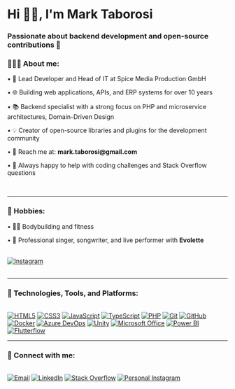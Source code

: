 <h1 align="left">Hi 👋🏽, I'm Mark Taborosi</h1>

<h3 align="left">Passionate about backend development and open-source contributions 🚀</h3>

<div align="left">
    <h3>👨🏽‍💻 About me:</h3>
    <p>• 💼 Lead Developer and Head of IT at Spice Media Production GmbH</p>
    <p>• 🌐 Building web applications, APIs, and ERP systems for over 10 years</p>
    <p>• 📚 Backend specialist with a strong focus on PHP and microservice architectures, Domain-Driven Design</p>
    <p>• 💡 Creator of open-source libraries and plugins for the development community</p>
    <p>• 💬 Reach me at: <b>mark.taborosi@gmail.com</b></p>
    <p>• 🤝 Always happy to help with coding challenges and Stack Overflow questions</p>
</div><br>

---

<div>
  <h3>🎯 Hobbies:</h3>
  <p>• 🏋️‍♂️ Bodybuilding and fitness</p>
  <p>• 🎤 Professional singer, songwriter, and live performer with <b>Evolette</b> </p><br>
    <a href="https://www.instagram.com/evolette_band"><img src="https://img.shields.io/static/v1?label=&message=Band%20Instagram&color=E4405F&style=for-the-badge&logo=instagram&logoColor=white" alt="Instagram"></a>
</div><br>

---

<div>
  <h3>🧰 Technologies, Tools, and Platforms:</h3><br>
    <a href="#"><img src="https://img.shields.io/static/v1?label=&message=HTML5&color=E34F26&style=for-the-badge&logo=html5&logoColor=white" alt="HTML5"></a>
    <a href="#"><img src="https://img.shields.io/static/v1?label=&message=CSS3&color=1572B6&style=for-the-badge&logo=css3&logoColor=white" alt="CSS3"></a>
    <a href="#"><img src="https://img.shields.io/static/v1?label=&message=JavaScript&color=F7DF1E&style=for-the-badge&logo=javascript&logoColor=black" alt="JavaScript"></a>
    <a href="#"><img src="https://img.shields.io/static/v1?label=&message=TypeScript&color=3178C6&style=for-the-badge&logo=typescript&logoColor=white" alt="TypeScript"></a>
    <a href="#"><img src="https://img.shields.io/static/v1?label=&message=PHP&color=777BB4&style=for-the-badge&logo=php&logoColor=white" alt="PHP"></a>
    <a href="#"><img src="https://img.shields.io/static/v1?label=&message=Git&color=F05032&style=for-the-badge&logo=git&logoColor=white" alt="Git"></a>
    <a href="#"><img src="https://img.shields.io/static/v1?label=&message=GitHub&color=181717&style=for-the-badge&logo=github&logoColor=white" alt="GitHub"></a>
    <a href="#"><img src="https://img.shields.io/static/v1?label=&message=Docker&color=2496ED&style=for-the-badge&logo=docker&logoColor=white" alt="Docker"></a>
    <a href="#"><img src="https://img.shields.io/static/v1?label=&message=Azure%20DevOps&color=0078D7&style=for-the-badge&logo=microsoftazure&logoColor=white" alt="Azure DevOps"></a>
    <a href="#"><img src="https://img.shields.io/static/v1?label=&message=Unity&color=000000&style=for-the-badge&logo=unity&logoColor=white" alt="Unity"></a>
    <a href="#"><img src="https://img.shields.io/static/v1?label=&message=Microsoft%20Office&color=D83B01&style=for-the-badge&logo=microsoftoffice&logoColor=white" alt="Microsoft Office"></a>
    <a href="#"><img src="https://img.shields.io/static/v1?label=&message=Power%20BI&color=F2C811&style=for-the-badge&logo=powerbi&logoColor=black" alt="Power BI"></a>
    <a href="#"><img src="https://img.shields.io/static/v1?label=&message=Flutterflow&color=02569B&style=for-the-badge&logo=flutter&logoColor=white" alt="Flutterflow"></a>
</div>

---

<div>
  <h3>📱 Connect with me:</h3><br>
    <a href="mailto:mark.taborosi@gmail.com"><img src="https://img.shields.io/static/v1?label=&message=Email&color=EA4335&style=for-the-badge&logo=gmail&logoColor=white" alt="Email"></a>
    <a href="https://www.linkedin.com/in/mark-taborosi/"><img src="https://img.shields.io/static/v1?label=&message=LinkedIn&color=0077B5&style=for-the-badge&logo=linkedin&logoColor=white" alt="LinkedIn"></a>
    <a href="https://stackoverflow.com/users/5666755/mark"><img src="https://img.shields.io/static/v1?label=&message=Stack%20Overflow&color=F58025&style=for-the-badge&logo=stackoverflow&logoColor=white" alt="Stack Overflow"></a>
    <a href="https://www.instagram.com/marktaborosi"><img src="https://img.shields.io/static/v1?label=&message=Personal%20Instagram&color=E4405F&style=for-the-badge&logo=instagram&logoColor=white" alt="Personal Instagram"></a>
</div>
